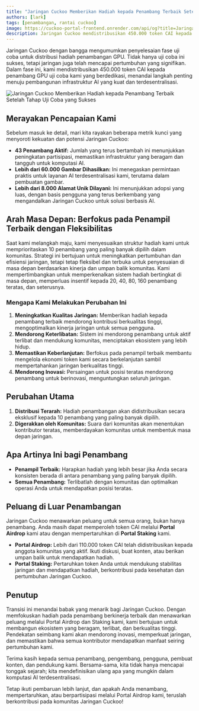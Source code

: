 ```yaml
---
title: "Jaringan Cuckoo Memberikan Hadiah kepada Penambang Terbaik Setelah Tahap Uji Coba yang Sukses"
authors: [lark]
tags: [penambangan, rantai cuckoo]
image: https://cuckoo-portal-frontend.onrender.com/api/og?title=Jaringan%20Cuckoo%20Memberikan%20Hadiah%20kepada%20Penambang%20Terbaik%20Setelah%20Tahap%20Uji%20Coba%20yang%20Sukses
description: Jaringan Cuckoo mendistribusikan 450.000 token CAI kepada penambang GPU uji coba dan memperkenalkan sistem hadiah baru yang berfokus pada penambang yang paling banyak dipilih. Temukan bagaimana perubahan ini akan membentuk masa depan penambangan AI terdesentralisasi.
---
```


Jaringan Cuckoo dengan bangga mengumumkan penyelesaian fase uji coba untuk distribusi hadiah penambangan GPU. Tidak hanya uji coba ini sukses, tetapi jaringan juga telah mencapai pertumbuhan yang signifikan. Dalam fase ini, kami mendistribusikan 450.000 token CAI kepada penambang GPU uji coba kami yang berdedikasi, menandai langkah penting menuju pembangunan infrastruktur AI yang kuat dan terdesentralisasi.

![Jaringan Cuckoo Memberikan Hadiah kepada Penambang Terbaik Setelah Tahap Uji Coba yang Sukses](https://cuckoo-network.b-cdn.net/2024-09-02-cuckoo-network-rewards-top-gpu-miners-after-successful-pilot.webp "Jaringan Cuckoo Memberikan Hadiah kepada Penambang Terbaik Setelah Tahap Uji Coba yang Sukses")

## Merayakan Pencapaian Kami

Sebelum masuk ke detail, mari kita rayakan beberapa metrik kunci yang menyoroti kekuatan dan potensi Jaringan Cuckoo:

- **43 Penambang Aktif:** Jumlah yang terus bertambah ini menunjukkan peningkatan partisipasi, memastikan infrastruktur yang beragam dan tangguh untuk komputasi AI.
- **Lebih dari 60.000 Gambar Dihasilkan:** Ini menegaskan permintaan praktis untuk layanan AI terdesentralisasi kami, terutama dalam pembuatan gambar.
- **Lebih dari 8.000 Alamat Unik Dilayani:** Ini menunjukkan adopsi yang luas, dengan basis pengguna yang terus berkembang yang mengandalkan Jaringan Cuckoo untuk solusi berbasis AI.

## Arah Masa Depan: Berfokus pada Penampil Terbaik dengan Fleksibilitas

Saat kami melangkah maju, kami menyesuaikan struktur hadiah kami untuk memprioritaskan 10 penambang yang paling banyak dipilih dalam komunitas. Strategi ini bertujuan untuk meningkatkan pertumbuhan dan efisiensi jaringan, tetapi tetap fleksibel dan terbuka untuk penyesuaian di masa depan berdasarkan kinerja dan umpan balik komunitas. Kami mempertimbangkan untuk memperkenalkan sistem hadiah bertingkat di masa depan, memperluas insentif kepada 20, 40, 80, 160 penambang teratas, dan seterusnya.

### Mengapa Kami Melakukan Perubahan Ini

1. **Meningkatkan Kualitas Jaringan:** Memberikan hadiah kepada penambang terbaik mendorong kontribusi berkualitas tinggi, mengoptimalkan kinerja jaringan untuk semua pengguna.
2. **Mendorong Keterlibatan:** Sistem ini mendorong penambang untuk aktif terlibat dan mendukung komunitas, menciptakan ekosistem yang lebih hidup.
3. **Memastikan Keberlanjutan:** Berfokus pada penampil terbaik membantu mengelola ekonomi token kami secara berkelanjutan sambil mempertahankan jaringan berkualitas tinggi.
4. **Mendorong Inovasi:** Persaingan untuk posisi teratas mendorong penambang untuk berinovasi, menguntungkan seluruh jaringan.

## Perubahan Utama

1. **Distribusi Terarah:** Hadiah penambangan akan didistribusikan secara eksklusif kepada 10 penambang yang paling banyak dipilih.
2. **Digerakkan oleh Komunitas:** Suara dari komunitas akan menentukan kontributor teratas, memberdayakan komunitas untuk membentuk masa depan jaringan.

## Apa Artinya Ini bagi Penambang

- **Penampil Terbaik:** Harapkan hadiah yang lebih besar jika Anda secara konsisten berada di antara penambang yang paling banyak dipilih.
- **Semua Penambang:** Terlibatlah dengan komunitas dan optimalkan operasi Anda untuk mendapatkan posisi teratas.

## Peluang di Luar Penambangan

Jaringan Cuckoo menawarkan peluang untuk semua orang, bukan hanya penambang. Anda masih dapat memperoleh token CAI melalui **Portal Airdrop** kami atau dengan mempertaruhkan di **Portal Staking** kami.

- **Portal Airdrop:** Lebih dari 110.000 token CAI telah didistribusikan kepada anggota komunitas yang aktif. Ikuti diskusi, buat konten, atau berikan umpan balik untuk mendapatkan hadiah.
- **Portal Staking:** Pertaruhkan token Anda untuk mendukung stabilitas jaringan dan mendapatkan hadiah, berkontribusi pada kesehatan dan pertumbuhan Jaringan Cuckoo.

## Penutup

Transisi ini menandai babak yang menarik bagi Jaringan Cuckoo. Dengan memfokuskan hadiah pada penambang berkinerja terbaik dan menawarkan peluang melalui Portal Airdrop dan Staking kami, kami bertujuan untuk membangun ekosistem yang beragam, terlibat, dan berkualitas tinggi. Pendekatan seimbang kami akan mendorong inovasi, memperkuat jaringan, dan memastikan bahwa semua kontributor mendapatkan manfaat seiring pertumbuhan kami.

Terima kasih kepada semua penambang, pengembang, pengguna, pembuat konten, dan pendukung kami. Bersama-sama, kita tidak hanya mencapai tonggak sejarah; kita mendefinisikan ulang apa yang mungkin dalam komputasi AI terdesentralisasi.

Tetap ikuti pembaruan lebih lanjut, dan apakah Anda menambang, mempertaruhkan, atau berpartisipasi melalui Portal Airdrop kami, teruslah berkontribusi pada komunitas Jaringan Cuckoo!
